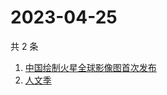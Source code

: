 # 2023-04-25

共 2 条

<!-- BEGIN -->
<!-- 最后更新时间 Tue Apr 25 2023 03:09:41 GMT+0800 (China Standard Time) -->

1. [中国绘制火星全球影像图首次发布](https://www.zhihu.com/search?q=中国绘制火星全球影像图首次发布)
1. [人文季](https://www.zhihu.com/search?q=人文季)

<!-- END -->
